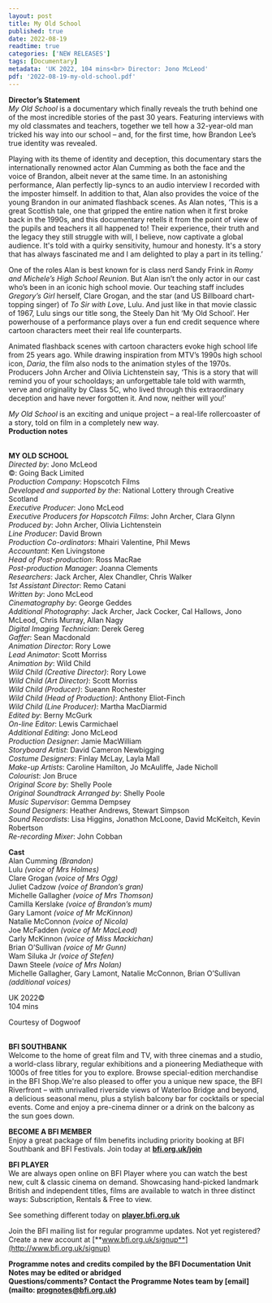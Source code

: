 ```yaml
---
layout: post
title: My Old School
published: true
date: 2022-08-19
readtime: true
categories: ['NEW RELEASES']
tags: [Documentary]
metadata: 'UK 2022, 104 mins<br> Director: Jono McLeod'
pdf: '2022-08-19-my-old-school.pdf'
---
```


**Director’s Statement**  
_My Old School_ is a documentary which finally reveals the truth behind one of the most incredible stories of the past 30 years. Featuring interviews with my old classmates and teachers, together we tell how a 32-year-old man tricked his way into our school – and, for the first time, how Brandon Lee’s true identity was revealed.

Playing with its theme of identity and deception, this documentary stars the internationally renowned actor Alan Cumming as both the face and the voice of Brandon, albeit never at the same time. In an astonishing performance, Alan perfectly lip-syncs to an audio interview I recorded with the imposter himself.  In addition to that, Alan also provides the voice of the young Brandon in our animated flashback scenes. As Alan notes, ‘This is a great Scottish tale, one that gripped the entire nation when it first broke back in the 1990s, and this documentary retells it from the point of view of the pupils and teachers it all happened to! Their experience, their truth and the legacy they still struggle with will, I believe, now captivate a global audience. It's told with a quirky sensitivity, humour and honesty. It's a story that has always fascinated me and I am delighted to play a part in its telling.’

One of the roles Alan is best known for is class nerd Sandy Frink in _Romy and Michele’s High School Reunion_. But Alan isn’t the only actor in our cast who’s been in an iconic high school movie. Our teaching staff includes _Gregory’s Girl_ herself, Clare Grogan, and the star (and US Billboard chart-topping singer) of _To Sir with Love_, Lulu. And just like in that movie classic of 1967, Lulu sings our title song, the Steely Dan hit ‘My Old School’. Her powerhouse of a performance plays over a fun end credit sequence where cartoon characters meet their real life counterparts.

Animated flashback scenes with cartoon characters evoke high school life from 25 years ago. While drawing inspiration from MTV’s 1990s high school icon, _Daria_, the film also nods to the animation styles of the 1970s. Producers John Archer and Olivia Lichtenstein say, ‘This is a story that will remind you of your schooldays; an unforgettable tale told with warmth, verve and originality by Class 5C, who lived through this extraordinary deception and have never forgotten it. And now, neither will you!’

_My Old School_ is an exciting and unique project – a real-life rollercoaster of a story, told on film in a completely new way.  
**Production notes**
<br><br>

**MY OLD SCHOOL**  
_Directed by_: Jono McLeod  
©: Going Back Limited  
_Production Company_: Hopscotch Films  
_Developed and supported by the_:  National Lottery through Creative Scotland  
_Executive Producer_: Jono McLeod  
_Executive Producers for Hopscotch Films_:  John Archer, Clara Glynn  
_Produced by_: John Archer, Olivia Lichtenstein  
_Line Producer_: David Brown  
_Production Co-ordinators_: Mhairi Valentine,  Phil Mews  
_Accountant_: Ken Livingstone  
_Head of Post-production_: Ross MacRae  
_Post-production Manager_: Joanna Clements  
_Researchers_: Jack Archer, Alex Chandler,  Chris Walker  
_1st Assistant Director_: Remo Catani  
_Written by_: Jono McLeod  
_Cinematography by_: George Geddes  
_Additional Photography_: Jack Archer, Jack Cocker, Cal Hallows, Jono McLeod, Chris Murray,  Allan Nagy  
_Digital Imaging Technician_: Derek Gereg  
_Gaffer_: Sean Macdonald  
_Animation Director_: Rory Lowe  
_Lead Animator_: Scott Morriss  
_Animation by_: Wild Child  
_Wild Child (Creative Director)_: Rory Lowe  
_Wild Child (Art Director)_: Scott Morriss  
_Wild Child (Producer)_: Sueann Rochester  
_Wild Child (Head of Production)_:  Anthony Eliot-Finch  
_Wild Child (Line Producer)_: Martha MacDiarmid  
_Edited by_: Berny McGurk  
_On-line Editor_: Lewis Carmichael  
_Additional Editing_: Jono McLeod  
_Production Designer_: Jamie MacWilliam  
_Storyboard Artist_: David Cameron Newbigging  
_Costume Designers_: Finlay McLay, Layla Mall  
_Make-up Artists_: Caroline Hamilton, Jo McAuliffe, Jade Nicholl  
_Colourist_: Jon Bruce  
_Original Score by:_ Shelly Poole  
_Original Soundtrack Arranged by_: Shelly Poole  
_Music Supervisor_: Gemma Dempsey  
_Sound Designers_: Heather Andrews,  Stewart Simpson  
_Sound Recordists_: Lisa Higgins,  Jonathon McLoone, David McKeitch, Kevin Robertson  
_Re-recording Mixer_: John Cobban  

**Cast**  
Alan Cumming _(Brandon)_  
Lulu _(voice of Mrs Holmes)_  
Clare Grogan _(voice of Mrs Ogg)_  
Juliet Cadzow _(voice of Brandon’s gran)_  
Michelle Gallagher _(voice of Mrs Thomson)_  
Camilla Kerslake _(voice of Brandon’s mum)_  
Gary Lamont _(voice of Mr McKinnon)_  
Natalie McConnon _(voice of Nicola)_  
Joe McFadden _(voice of Mr MacLeod)_  
Carly McKinnon _(voice of Miss Mackichan)_  
Brian O’Sullivan _(voice of Mr Gunn)_  
Wam Siluka Jr _(voice of Stefen)_  
Dawn Steele _(voice of Mrs Nolan)_  
Michelle Gallagher, Gary Lamont, Natalie McConnon, Brian O’Sullivan _(additional voices)_

UK 2022©  
104 mins

Courtesy of Dogwoof<br>
<br>

**BFI SOUTHBANK**  
Welcome to the home of great film and TV, with three cinemas and a studio, a world-class library, regular exhibitions and a pioneering Mediatheque with 1000s of free titles for you to explore. Browse special-edition merchandise in the BFI Shop.We&#39;re also pleased to offer you a unique new space, the BFI Riverfront – with unrivalled riverside views of Waterloo Bridge and beyond, a delicious seasonal menu, plus a stylish balcony bar for cocktails or special events. Come and enjoy a pre-cinema dinner or a drink on the balcony as the sun goes down.  

**BECOME A BFI MEMBER**  
Enjoy a great package of film benefits including priority booking at BFI Southbank and BFI Festivals. Join today at [**bfi.org.uk/join**](http://www.bfi.org.uk/join)  

**BFI PLAYER**  
 We are always open online on BFI Player where you can watch the best new, cult &amp; classic cinema on demand. Showcasing hand-picked landmark British and independent titles, films are available to watch in three distinct ways: Subscription, Rentals &amp; Free to view.  

See something different today on [**player.bfi.org.uk**](https://player.bfi.org.uk)  

Join the BFI mailing list for regular programme updates. Not yet registered? Create a new account at [**www.bfi.org.uk/signup**](http://www.bfi.org.uk/signup)

**Programme notes and credits compiled by the BFI Documentation Unit  
Notes may be edited or abridged  
Questions/comments? Contact the Programme Notes team by [email](mailto: prognotes@bfi.org.uk)**

<!--stackedit_data:
eyJoaXN0b3J5IjpbMjAxODcyMDYwM119
-->
